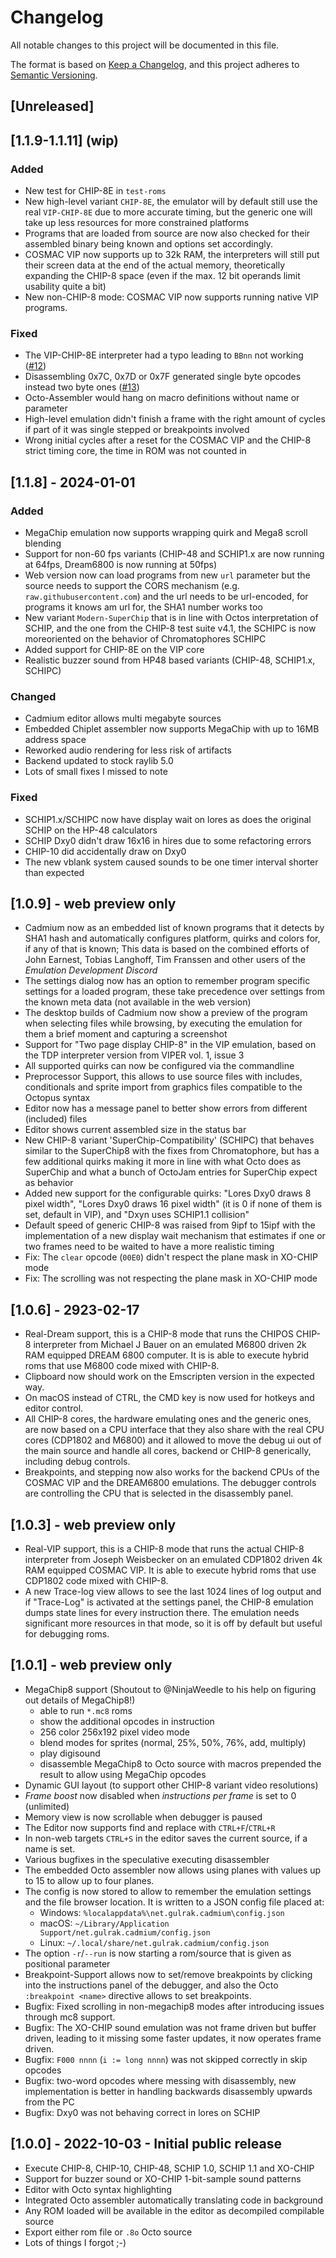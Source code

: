 # Changelog

All notable changes to this project will be documented in this file.

The format is based on [Keep a Changelog](https://keepachangelog.com/en/1.0.0/),
and this project adheres to [Semantic Versioning](https://semver.org/spec/v2.0.0.html).

## [Unreleased]

## [1.1.9-1.1.11] (wip)

### Added

- New test for CHIP-8E in `test-roms`
- New high-level variant `CHIP-8E`, the emulator will by default still use the real `VIP-CHIP-8E`
  due to more accurate timing, but the generic one will take up less resources for more constrained
  platforms
- Programs that are loaded from source are now also checked for their assembled binary being known
  and options set accordingly. 
- COSMAC VIP now supports up to 32k RAM, the interpreters will still put their screen data at
  the end of the actual memory, theoretically expanding the CHIP-8 space (even if the max. 12
  bit operands limit usability quite a bit)
- New non-CHIP-8 mode: COSMAC VIP now supports running native VIP programs.

### Fixed

- The VIP-CHIP-8E interpreter had a typo leading to `BBnn` not working ([#12](https://github.com/gulrak/cadmium/issues/12))
- Disassembling 0x7C, 0x7D or 0x7F generated single byte opcodes instead two byte ones ([#13](https://github.com/gulrak/cadmium/issues/12))
- Octo-Assembler would hang on macro definitions without name or parameter
- High-level emulation didn't finish a frame with the right amount of cycles if part of it was
  single stepped or breakpoints involved
- Wrong initial cycles after a reset for the COSMAC VIP and the CHIP-8 strict timing core, the
  time in ROM was not counted in
  

## [1.1.8] - 2024-01-01

### Added

- MegaChip emulation now supports wrapping quirk and Mega8 scroll blending
- Support for non-60 fps variants (CHIP-48 and SCHIP1.x are now running at 64fps,
  Dream6800 is now running at 50fps)
- Web version now can load programs from new `url` parameter but the source needs
  to support the CORS mechanism (e.g. `raw.githubusercontent.com`) and the url
  needs to be url-encoded, for programs it knows am url for, the SHA1 number works too
- New variant `Modern-SuperChip` that is in line with Octos interpretation of SCHIP,
  and the one from the CHIP-8 test suite v4.1, the SCHIPC is now moreoriented on the
  behavior of Chromatophores SCHIPC
- Added support for CHIP-8E on the VIP core
- Realistic buzzer sound from HP48 based variants (CHIP-48, SCHIP1.x, SCHIPC)

### Changed

- Cadmium editor allows multi megabyte sources
- Embedded Chiplet assembler now supports MegaChip with up to 16MB address space
- Reworked audio rendering for less risk of artifacts
- Backend updated to stock raylib 5.0
- Lots of small fixes I missed to note

### Fixed

- SCHIP1.x/SCHIPC now have display wait on lores as does the original SCHIP on the
  HP-48 calculators
- SCHIP Dxy0 didn't draw 16x16 in hires due to some refactoring errors
- CHIP-10 did accidentally draw on Dxy0
- The new vblank system caused sounds to be one timer interval shorter than expected


## [1.0.9] - web preview only

* Cadmium now as an embedded list of known programs that it detects by SHA1 hash and
  automatically configures platform, quirks and colors for, if any of that is known;
  This data is based on the combined efforts of John Earnest, Tobias Langhoff,
  Tim Franssen and other users of the _Emulation Development Discord_
* The settings dialog now has an option to remember program specific settings for
  a loaded program, these take precedence over settings from the known meta data
  (not available in the web version)
* The desktop builds of Cadmium now show a preview of the program when selecting
  files while browsing, by executing the emulation for them a brief moment and
  capturing a screenshot
* Support for "Two page display CHIP-8" in the VIP emulation, based on the TDP interpreter
  version from VIPER vol. 1, issue 3
* All supported quirks can now be configured via the commandline
* Preprocessor Support, this allows to use source files with includes, conditionals and
  sprite import from graphics files compatible to the Octopus syntax
* Editor now has a message panel to better show errors from different (included) files
* Editor shows current assembled size in the status bar
* New CHIP-8 variant 'SuperChip-Compatibility' (SCHIPC) that behaves similar to the
  SuperChip8 with the fixes from Chromatophore, but has a few additional quirks making
  it more in line with what Octo does as SuperChip and what a bunch of OctoJam entries for
  SuperChip expect as behavior
* Added new support for the configurable quirks: "Lores Dxy0 draws 8 pixel width", "Lores Dxy0 draws 16
  pixel width" (it is 0 if none of them is set, default in VIP), and "Dxyn uses SCHIP1.1 collision"
* Default speed of generic CHIP-8 was raised from 9ipf to 15ipf with the implementation of
  a new display wait mechanism that estimates if one or two frames need to be waited to have a more
  realistic timing
* Fix: The `clear` opcode (`00E0`) didn't respect the plane mask in XO-CHIP mode
* Fix: The scrolling was not respecting the plane mask in XO-CHIP mode

## [1.0.6] - 2923-02-17

* Real-Dream support, this is a CHIP-8 mode that runs the CHIPOS CHIP-8 interpreter from
  Michael J Bauer on an emulated M6800 driven 2k RAM equipped DREAM 6800 computer. It is
  is able to execute hybrid roms that use M6800 code mixed with CHIP-8.
* Clipboard now should work on the Emscripten version in the expected way.
* On macOS instead of CTRL, the CMD key is now used for hotkeys and editor control.
* All CHIP-8 cores, the hardware emulating ones and the generic ones, are now based on a
  CPU interface that they also share with the real CPU cores (CDP1802 and M6800) and it
  allowed to move the debug ui out of the main source and handle all cores, backend or
  CHIP-8 generically, including debug controls.
* Breakpoints, and stepping now also works for the backend CPUs of the COSMAC VIP and
  the DREAM6800 emulations. The debugger controls are controlling the CPU that is selected
  in the disassembly panel.

## [1.0.3] - web preview only

* Real-VIP support, this is a CHIP-8 mode that runs the actual CHIP-8 interpreter from
  Joseph Weisbecker on an emulated CDP1802 driven 4k RAM equipped COSMAC VIP. It is
  able to execute hybrid roms that use CDP1802 code mixed with CHIP-8.
* A new Trace-log view allows to see the last 1024 lines of log output and if "Trace-Log"
  is activated at the settings panel, the CHIP-8 emulation dumps state lines for every
  instruction there. The emulation needs significant more resources in that mode, so it
  is off by default but useful for debugging roms.

## [1.0.1] - web preview only

* MegaChip8 support (Shoutout to @NinjaWeedle to his help on figuring out details of MegaChip8!)
    * able to run `*.mc8` roms
    * show the additional opcodes in instruction
    * 256 color 256x192 pixel video mode
    * blend modes for sprites (normal, 25%, 50%, 76%, add, multiply)
    * play digisound
    * disassemble MegaChip8 to Octo source with macros prepended the result to allow using 
      MegaChip opcodes
* Dynamic GUI layout (to support other CHIP-8 variant video resolutions)
* _Frame boost_ now disabled when _instructions per frame_ is set to 0 (unlimited)
* Memory view is now scrollable when debugger is paused
* The Editor now supports find and replace with `CTRL+F`/`CTRL+R`
* In non-web targets `CTRL+S` in the editor saves the current source, if a name is set.
* Various bugfixes in the speculative executing disassembler
* The embedded Octo assembler now allows using planes with values up to 15 to allow up to four planes.
* The config is now stored to allow to remember the emulation settings and the file
  browser location. It is written to a JSON config file placed at:
    * Windows: `%localappdata%\net.gulrak.cadmium\config.json`
    * macOS: `~/Library/Application Support/net.gulrak.cadmium/config.json`
    * Linux: `~/.local/share/net.gulrak.cadmium/config.json`
* The option `-r`/`--run` is now starting a rom/source that is given as positional
  parameter
* Breakpoint-Support allows now to set/remove breakpoints by clicking into the
  instructions panel of the debugger, and also the Octo `:breakpoint <name>`
  directive allows to set breakpoints.
* Bugfix: Fixed scrolling in non-megachip8 modes after introducing issues through
  mc8 support.
* Bugfix: The XO-CHIP sound emulation was not frame driven but buffer driven, leading
  to it missing some faster updates, it now operates frame driven. 
* Bugfix: `F000 nnnn` (`i := long nnnn`) was not skipped correctly in skip opcodes
* Bugfix: two-word opcodes where messing with disassembly, new implementation is better
  in handling backwards disassembly upwards from the PC
* Bugfix: Dxy0 was not behaving correct in lores on SCHIP

## [1.0.0] - 2022-10-03 - Initial public release

* Execute CHIP-8, CHIP-10, CHIP-48, SCHIP 1.0, SCHIP 1.1 and XO-CHIP
* Support for buzzer sound or XO-CHIP 1-bit-sample sound patterns
* Editor with Octo syntax highlighting
* Integrated Octo assembler automatically translating code in background
* Any ROM loaded will be available in the editor as decompiled compilable source
* Export either rom file or `.8o` Octo source
* Lots of things I forgot ;-)
